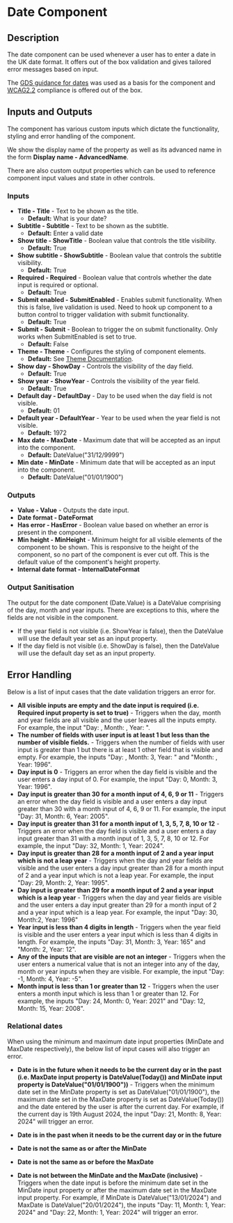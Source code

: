 # Date Component

## Description

The date component can be used whenever a user has to enter a date in the UK date format. It offers out of the box validation and gives tailored error messages based on input.

The [GDS guidance for dates](https://design-system.service.gov.uk/patterns/dates/) was used as a basis for the component and [WCAG2.2](https://www.w3.org/WAI/WCAG22/Understanding/) compliance is offered out of the box.

## Inputs and Outputs

The component has various custom inputs which dictate the functionality, styling and error handling of the component.

We show the display name of the property as well as its advanced name in the form **Display name - AdvancedName**.

There are also custom output properties which can be used to reference component input values and state in other controls.

### Inputs

- **Title - Title** - Text to be shown as the title.
    - **Default:** What is your date?
- **Subtitle - Subtitle** - Text to be shown as the subtitle.
    - **Default:** Enter a valid date
- **Show title - ShowTitle** - Boolean value that controls the title visibility.
    - **Default:** True
- **Show subtitle - ShowSubtitle** - Boolean value that controls the subtitle visibility.
    - **Default:** True
- **Required - Required** - Boolean value that controls whether the date input is required or optional.
    - **Default:** True
- **Submit enabled - SubmitEnabled** - Enables submit functionality. When this is false, live validation is used. Need to hook up component to a button control to trigger validation with submit functionality.
    - **Default:** True
- **Submit - Submit** - Boolean to trigger the on submit functionality. Only works when SubmitEnabled is set to true.
    - **Default:** False
- **Theme - Theme** - Configures the styling of component elements.
    - **Default:** See [Theme Documentation](../Theme.md).
- **Show day - ShowDay** - Controls the visibility of the day field.
    - **Default:** True
- **Show year - ShowYear** - Controls the visibility of the year field.
    - **Default:** True
- **Default day - DefaultDay** - Day to be used when the day field is not visible.
    - **Default:** 01
- **Default year - DefaultYear** - Year to be used when the year field is not visible.
    - **Default:** 1972
- **Max date - MaxDate** - Maximum date that will be accepted as an input into the component.
    - **Default:** DateValue("31/12/9999")
- **Min date - MinDate** - Minimum date that will be accepted as an input into the component.
    - **Default:** DateValue("01/01/1900")

### Outputs

- **Value - Value** - Outputs the date input.
- **Date format - DateFormat**
- **Has error - HasError** - Boolean value based on whether an error is present in the component.
- **Min height - MinHeight** - Minimum height for all visible elements of the component to be shown. This is responsive to the height of the component, so no part of the component is ever cut off. This is the default value of the component's height property.
- **Internal date format - InternalDateFormat**

### Output Sanitisation

The output for the date component (Date.Value) is a DateValue comprising of the day, month and year inputs. There are exceptions to this, where the fields are not visible in the component.
- If the year field is not visible (i.e. ShowYear is false), then the DateValue will use the default year set as an input property.
- If the day field is not visible (i.e. ShowDay is false), then the DateValue will use the default day set as an input property.

## Error Handling

Below is a list of input cases that the date validation triggers an error for.

- **All visible inputs are empty and the date input is required (i.e. Required input property is set to true)** - Triggers when the day, month and year fields are all visible and the user leaves all the inputs empty. For example, the input "Day: , Month: , Year: ".
- **The number of fields with user input is at least 1 but less than the number of visible fields.** - Triggers when the number of fields with user input is greater than 1 but there is at least 1 other field that is visible and empty. For example, the inputs "Day: , Month: 3, Year: " and "Month: , Year: 1996".
- **Day input is 0** - Triggers an error when the day field is visible and the user enters a day input of 0. For example, the input "Day: 0, Month: 3, Year: 1996".
- **Day input is greater than 30 for a month input of 4, 6, 9 or 11** - Triggers an error when the day field is visible and a user enters a day input greater than 30 with a month input of 4, 6, 9 or 11. For example, the input "Day: 31, Month: 6, Year: 2005".
- **Day input is greater than 31 for a month input of 1, 3, 5, 7, 8, 10 or 12** - Triggers an error when the day field is visible and a user enters a day input greater than 31 with a month input of 1, 3, 5, 7, 8, 10 or 12. For example, the input "Day: 32, Month: 1, Year: 2024".
- **Day input is greater than 28 for a month input of 2 and a year input which is not a leap year** - Triggers when the day and year fields are visible and the user enters a day input greater than 28 for a month input of 2 and a year input which is not a leap year. For example, the input "Day: 29, Month: 2, Year: 1995".
- **Day input is greater than 29 for a month input of 2 and a year input which is a leap year** - Triggers when the day and year fields are visible and the user enters a day input greater than 29 for a month input of 2 and a year input which is a leap year. For example, the input "Day: 30, Month:2, Year: 1996"
- **Year input is less than 4 digits in length** - Triggers when the year field is visible and the user enters a year input which is less than 4 digits in length. For example, the inputs "Day: 31, Month: 3, Year: 165" and "Month: 2, Year: 12".
- **Any of the inputs that are visible are not an integer** - Triggers when the user enters a numerical value that is not an integer into any of the day, month or year inputs when they are visible. For example, the input "Day: -1, Month: 4, Year: -5".
- **Month input is less than 1 or greater than 12** - Triggers when the user enters a month input which is less than 1 or greater than 12. For example, the inputs "Day: 24, Month: 0, Year: 2021" and "Day: 12, Month: 15, Year: 2008".

### Relational dates
When using the minimum and maximum date input properties (MinDate and MaxDate respectively), the below list of input cases will also trigger an error.

- **Date is in the future when it needs to be the current day or in the past (i.e. MaxDate input property is DateValue(Today()) and MinDate input property is DateValue("01/01/1900"))** - Triggers when the minimum date set in the MinDate property is set as DateValue("01/01/1900"), the maximum date set in the MaxDate property is set as DateValue(Today()) and the date entered by the user is after the current day. For example, if the current day is 19th August 2024, the input "Day: 21, Month: 8, Year: 2024" will trigger an error.

- **Date is in the past when it needs to be the current day or in the future**
- **Date is not the same as or after the MinDate**
- **Date is not the same as or before the MaxDate**
- **Date is not between the MinDate and the MaxDate (inclusive)** - Triggers when the date input is before the minimum date set in the MinDate input property or after the maximum date set in the MaxDate input property. For example, if MinDate is DateValue("13/01/2024") and MaxDate is DateValue("20/01/2024"), the inputs "Day: 11, Month: 1, Year: 2024" and "Day: 22, Month: 1, Year: 2024" will trigger an error.